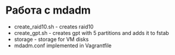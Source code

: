 # Работа с mdadm
- create_raid10.sh - creates raid10
- create_gpt.sh - creates gpt with 5 partitions and adds it to fstab
- storage - storage for VM disks
- mdadm.conf implemented in Vagrantfile
